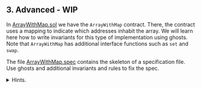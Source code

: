 ## 3. Advanced - WIP
In [ArrayWithMap.sol](ArrayWithMap.sol) we have the `ArrayWithMap` contract.
There, the contract uses a mapping to indicate which addresses inhabit the array.
We will learn here how to write invariants for this type of implementation using ghosts.
Note that `ArrayWithMap` has additional interface functions such as `set` and `swap`.

The file [ArrayWithMap.spec](ArrayWithMap.spec) contains the skeleton of a
specification file. Use ghosts and additional invariants and rules to fix the spec.


<details>
<summary>Hints.</summary>

1. To prove `uniqueArray`, it suffices to require `flagConsistancy`.
1. Create a ghost mapping that provides an inverse to `get(i)`.

</details>
